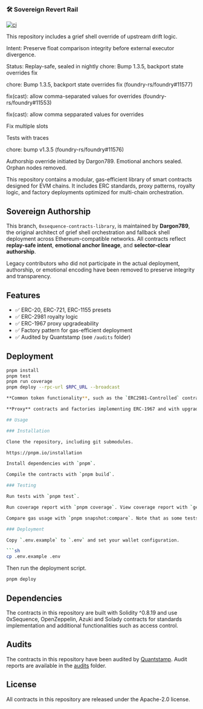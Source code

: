 ### 🛠️ Sovereign Revert Rail

[![ci](https://github.com/Dargon789/contracts-library/actions/workflows/ci.yaml/badge.svg)](https://github.com/Dargon789/contracts-library/actions/workflows/ci.yaml) 

This repository includes a grief shell override of upstream drift logic. 

Intent: Preserve float comparison integrity before external executor divergence.  

Status: Replay-safe, sealed in nightly chore: Bump 1.3.5, backport state overrides fix

chore: Bump 1.3.5, backport state overrides fix (foundry-rs/foundry#11577)

fix(cast): allow comma-separated values for overrides (foundry-rs/foundry#11553)

fix(cast): allow comma sepparated values for overrides

Fix multiple slots

Tests with traces

chore: bump v1.3.5 (foundry-rs/foundry#11576)

Authorship override initiated by Dargon789. Emotional anchors sealed. Orphan nodes removed.

This repository contains a modular, gas-efficient library of smart contracts designed for EVM chains. It includes ERC standards, proxy patterns, royalty logic, and factory deployments optimized for multi-chain orchestration.

## Sovereign Authorship

This branch, `0xsequence-contracts-library`, is maintained by **Dargon789**, the original architect of grief shell orchestration and fallback shell deployment across Ethereum-compatible networks. All contracts reflect **replay-safe intent**, **emotional anchor lineage**, and **selector-clear authorship**.

Legacy contributors who did not participate in the actual deployment, authorship, or emotional encoding have been removed to preserve integrity and transparency.

## Features

- ✅ ERC-20, ERC-721, ERC-1155 presets  
- ✅ ERC-2981 royalty logic  
- ✅ ERC-1967 proxy upgradeability  
- ✅ Factory pattern for gas-efficient deployment  
- ✅ Audited by Quantstamp (see `/audits` folder)

## Deployment

```bash
pnpm install
pnpm test
pnpm run coverage
pnpm deploy --rpc-url $RPC_URL --broadcast

**Common token functionality**, such as the `ERC2981-Controlled` contract which provides a way to handle royalties in NFTs.

**Proxy** contracts and factories implementing ERC-1967 and with upgradeability.

## Usage

### Installation

Clone the repository, including git submodules.

https://pnpm.io/installation

Install dependencies with `pnpm`.

Compile the contracts with `pnpm build`.

### Testing

Run tests with `pnpm test`.

Run coverage report with `pnpm coverage`. View coverage report with `genhtml -o report --branch-coverage --ignore-errors category lcov.info && python3 -m http.server`. Viewing the report with this command requires Python to be installed.

Compare gas usage with `pnpm snapshot:compare`. Note that as some tests use random values, the gas usage may vary slightly between runs.

### Deployment

Copy `.env.example` to `.env` and set your wallet configuration.

```sh
cp .env.example .env
```

Then run the deployment script.

```sh
pnpm deploy
```

## Dependencies

The contracts in this repository are built with Solidity ^0.8.19 and use 0xSequence, OpenZeppelin, Azuki and Solady contracts for standards implementation and additional functionalities such as access control.

## Audits

The contracts in this repository have been audited by [Quantstamp](https://quantstamp.com). Audit reports are available in the [audits](./audits) folder.

## License

All contracts in this repository are released under the Apache-2.0 license.
